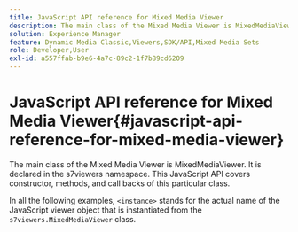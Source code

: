 ```yaml
---
title: JavaScript API reference for Mixed Media Viewer
description: The main class of the Mixed Media Viewer is MixedMediaViewer. It is declared in the s7viewers namespace. This JavaScript API covers constructor, methods, and call backs of this particular class.
solution: Experience Manager
feature: Dynamic Media Classic,Viewers,SDK/API,Mixed Media Sets
role: Developer,User
exl-id: a557ffab-b9e6-4a7c-89c2-1f7b89cd6209
---
```

# JavaScript API reference for Mixed Media Viewer{#javascript-api-reference-for-mixed-media-viewer}

The main class of the Mixed Media Viewer is MixedMediaViewer. It is declared in the s7viewers namespace. This JavaScript API covers constructor, methods, and call backs of this particular class.

In all the following examples, `<instance>` stands for the actual name of the JavaScript viewer object that is instantiated from the `s7viewers.MixedMediaViewer` class.
